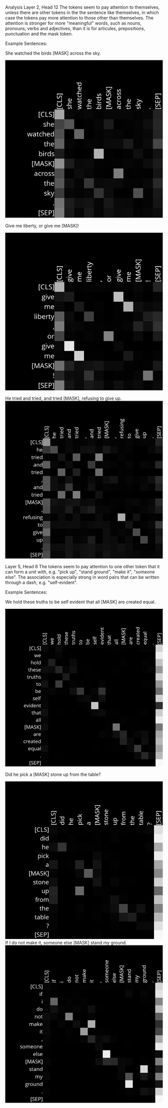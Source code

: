 Analysis
Layer 2, Head 12
The tokens seem to pay attention to themselves, unless there are other tokens in the the sentence like themselves, in which case the tokens pay more attention to those other than themselves. The attention is stronger for more "meaningful" words, such as nouns, pronouns, verbs and adjectives, than it is for articules, prepositions, punctuation and the mask token.

Example Sentences:

She watched the birds [MASK] across the sky.

![alt text](Attention_Layer2_Head12_01.png)

Give me liberty, or give me [MASK]!

![alt text](Attention_Layer2_Head12_02.png)

He tried and tried, and tried [MASK], refusing to give up.
![alt text](Attention_Layer2_Head12_03.png)



Layer 5, Head 8
The tokens seem to pay attention to one other token that it can form a unit with, e.g. "pick up", "stand ground", "make it", "someone else". The association is especially strong in word pairs that can be written through a dash, e.g. "self-evident".

Example Sentences:

We hold these truths to be self evident that all [MASK] are created equal.


![alt text](Attention_Layer5_Head8_01.png)

Did he pick a [MASK] stone up from the table?

![alt text](Attention_Layer5_Head8_02.png)
If I do not make it, someone else [MASK] stand my ground.
![alt text](Attention_Layer5_Head8_03.png)
